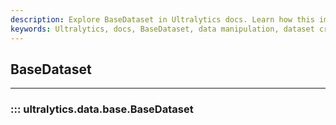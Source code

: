 ```yaml
---
description: Explore BaseDataset in Ultralytics docs. Learn how this implementation simplifies dataset creation and manipulation.
keywords: Ultralytics, docs, BaseDataset, data manipulation, dataset creation
---
```


## BaseDataset
---
### ::: ultralytics.data.base.BaseDataset
<br><br>